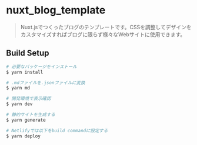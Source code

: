 # nuxt_blog_template

> Nuxt.jsでつくったブログのテンプレートです。CSSを調整してデザインをカスタマイズすればブログに限らず様々なWebサイトに使用できます。

## Build Setup

``` bash
# 必要なパッケージをインストール
$ yarn install

# .mdファイルを.jsonファイルに変換
$ yarn md

# 開発環境で表示確認
$ yarn dev

# 静的サイトを生成する
$ yarn generate

# Netlifyでは以下をbuild commandに設定する
$ yarn deploy
```

